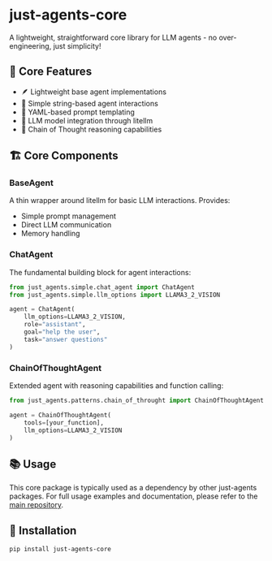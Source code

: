 # just-agents-core

A lightweight, straightforward core library for LLM agents - no over-engineering, just simplicity!

## 🎯 Core Features
- 🪶 Lightweight base agent implementations
- 📝 Simple string-based agent interactions
- 🔧 YAML-based prompt templating
- 🤖 LLM model integration through litellm
- 🔄 Chain of Thought reasoning capabilities

## 🏗️ Core Components

### BaseAgent
A thin wrapper around litellm for basic LLM interactions. Provides:
- Simple prompt management
- Direct LLM communication
- Memory handling

### ChatAgent
The fundamental building block for agent interactions:
```python
from just_agents.simple.chat_agent import ChatAgent
from just_agents.simple.llm_options import LLAMA3_2_VISION

agent = ChatAgent(
    llm_options=LLAMA3_2_VISION,
    role="assistant",
    goal="help the user",
    task="answer questions"
)
```

### ChainOfThoughtAgent
Extended agent with reasoning capabilities and function calling:
```python
from just_agents.patterns.chain_of_throught import ChainOfThoughtAgent

agent = ChainOfThoughtAgent(
    tools=[your_function],
    llm_options=LLAMA3_2_VISION
)
```

## 📚 Usage
This core package is typically used as a dependency by other just-agents packages. For full usage examples and documentation, please refer to the [main repository](https://github.com/longevity-genie/just-agents).

## 🔧 Installation
```bash
pip install just-agents-core
```
